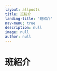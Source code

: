 ```yaml
---
layout: allposts
title: 班紹介
landing-title: '班紹介'
nav-menu: true
description: null
image: null
author: null
---
```


<h1>班紹介</h1>
